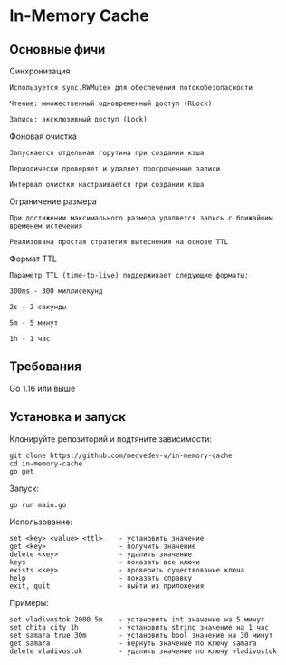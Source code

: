 # In-Memory Cache

## Основные фичи

Синхронизация
```text
Используется sync.RWMutex для обеспечения потокобезопасности

Чтение: множественный одновременный доступ (RLock)

Запись: эксклюзивный доступ (Lock)
 ```

Фоновая очистка
```text
Запускается отдельная горутина при создании кэша

Периодически проверяет и удаляет просроченные записи

Интервал очистки настраивается при создании кэша
 ```

Ограничение размера
```text
При достижении максимального размера удаляется запись с ближайшим временем истечения

Реализована простая стратегия вытеснения на основе TTL
 ```

Формат TTL
```text
Параметр TTL (time-to-live) поддерживает следующие форматы:

300ms - 300 миллисекунд

2s - 2 секунды

5m - 5 минут

1h - 1 час
 ```

## Требования
Go 1.16 или выше

## Установка и запуск

Клонируйте репозиторий и подтяните зависимости:
```console 
git clone https://github.com/medvedev-v/in-memory-cache
cd in-memory-cache
go get
 ```

Запуск:
```console 
go run main.go
 ```
Использование:
```text
set <key> <value> <ttl>    - установить значение
get <key>                  - получить значение
delete <key>               - удалить значение
keys                       - показать все ключи
exists <key>               - проверить существование ключа
help                       - показать справку
exit, quit                 - выйти из приложения
```

Примеры:
```text
set vladivostok 2000 5m    - установить int значение на 5 минут
set chita city 1h          - установить string значение на 1 час
set samara true 30m        - установить bool значение на 30 минут
get samara                 - вернуть значение по ключу samara
delete vladivostok         - удалить значение по ключу vladivostok
```
